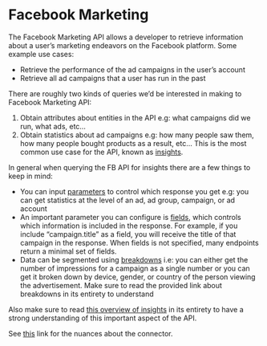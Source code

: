 # Facebook Marketing

The Facebook Marketing API allows a developer to retrieve information about a user’s marketing endeavors on the Facebook platform. Some example use cases:

- Retrieve the performance of the ad campaigns in the user’s account
- Retrieve all ad campaigns that a user has run in the past

There are roughly two kinds of queries we’d be interested in making to Facebook Marketing API:

1. Obtain attributes about entities in the API e.g: what campaigns did we run, what ads, etc…
2. Obtain statistics about ad campaigns e.g: how many people saw them, how many people bought products as a result, etc... This is the most common use case for the API, known as [insights](https://developers.facebook.com/docs/marketing-api/insights).

In general when querying the FB API for insights there are a few things to keep in mind:

- You can input [parameters](https://developers.facebook.com/docs/marketing-api/insights/parameters) to control which response you get e.g: you can get statistics at the level of an ad, ad group, campaign, or ad account
- An important parameter you can configure is [fields](https://developers.facebook.com/docs/marketing-api/insights/fields), which controls which information is included in the response. For example, if you include “campaign.title” as a field, you will receive the title of that campaign in the response. When fields is not specified, many endpoints return a minimal set of fields.
- Data can be segmented using [breakdowns](https://developers.facebook.com/docs/marketing-api/insights/breakdowns) i.e: you can either get the number of impressions for a campaign as a single number or you can get it broken down by device, gender, or country of the person viewing the advertisement. Make sure to read the provided link about breakdowns in its entirety to understand

Also make sure to read [this overview of insights](https://developers.facebook.com/docs/marketing-api/insights) in its entirety to have a strong understanding of this important aspect of the API.

See [this](https://docs.airbyte.io/integrations/sources/facebook-marketing) link for the nuances about the connector.
